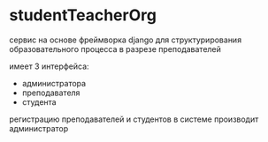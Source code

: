 # studentTeacherOrg
сервис на основе фреймворка django для структурирования образовательного процесса в разрезе преподавателей

имеет 3 интерфейса: 
* администратора
* преподавателя
* студента

регистрацию преподавателей и студентов в системе производит администратор
